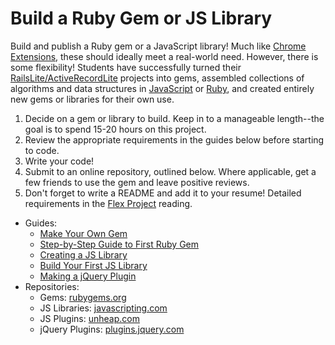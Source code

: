 # Build a Ruby Gem or JS Library

Build and publish a Ruby gem or a JavaScript library! Much like [Chrome Extensions](chrome_extension.md), these should ideally meet a real-world need. However, there is some flexibility! Students have successfully turned their [RailsLite/ActiveRecordLite](code_intensive.md) projects into gems, assembled collections of algorithms and data structures in [JavaScript](https://github.com/Razynoir/Algorithms) or [Ruby](https://github.com/MrMicrowaveOven/zadt), and created entirely new gems or libraries for their own use.

1. Decide on a gem or library to build. Keep in to a manageable length--the goal is to spend 15-20 hours on this project.
2. Review the appropriate requirements in the guides below before starting to code.
3. Write your code!
4. Submit to an online repository, outlined below.  Where applicable, get a few friends to use the gem and leave positive reviews.  
5. Don't forget to write a README and add it to your resume! Detailed requirements in the [Flex Project](flex_project.md) reading.

* Guides:
  * [Make Your Own Gem](http://guides.rubygems.org/make-your-own-gem/)
  * [Step-by-Step Guide to First Ruby Gem](https://quickleft.com/blog/engineering-lunch-series-step-by-step-guide-to-building-your-first-ruby-gem/)
  * [Creating a JS Library](http://checkman.io/blog/creating-a-javascript-library/)
  * [Build Your First JS Library](http://code.tutsplus.com/tutorials/build-your-first-javascript-library--net-26796)
  * [Making a jQuery Plugin](https://learn.jquery.com/plugins/basic-plugin-creation/)
* Repositories:
  * Gems: [rubygems.org](https://rubygems.org/)
  * JS Libraries: [javascripting.com](https://www.javascripting.com/)
  * JS Plugins: [unheap.com](http://www.unheap.com/)
  * jQuery Plugins: [plugins.jquery.com](https://plugins.jquery.com/)
